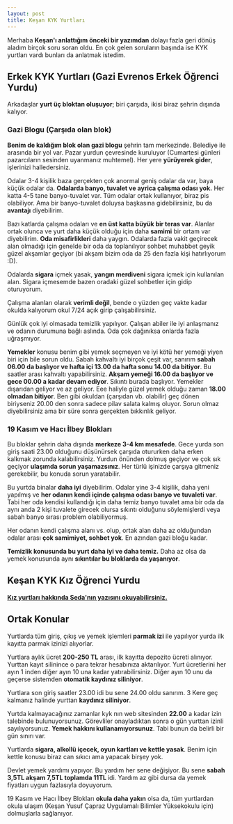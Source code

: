 ```yaml
---
layout: post
title: Keşan KYK Yurtları
---
```


Merhaba <b>Keşan'ı anlattığım önceki bir yazımdan</b> dolayı fazla geri dönüş aladım birçok soru soran oldu. En çok gelen soruların başında ise KYK yurtları vardı bunları da anlatmak istedim.

## Erkek KYK Yurtları (Gazi Evrenos Erkek Öğrenci Yurdu)

Arkadaşlar <b>yurt üç bloktan oluşuyor</b>; biri çarşıda, ikisi biraz şehrin dışında kalıyor.


### Gazi Blogu (Çarşıda olan blok)

<b>Benim de kaldığım blok olan gazi blogu</b> şehrin tam merkezinde. Belediye ile arasında bir yol var. Pazar yurdun çevresinde kuruluyor (Cumartesi günleri pazarcıların sesinden uyanmanız muhtemel). Her yere <b>yürüyerek gider</b>, işlerinizi halledersiniz.


Odalar 3-4 kişilik baza gerçekten çok anormal geniş odalar da var, baya küçük odalar da. <b>Odalarda banyo, tuvalet ve ayrica çalışma odası yok.</b> Her katta 4-5 tane banyo-tuvalet var. Tüm odalar ortak kullanıyor, biraz pis olabiliyor. Ama bir banyo-tuvalet doluysa başkasına gidebilirsiniz, bu da <b>avantajı</b> diyebilirim.

Bazı katlarda çalışma odaları ve <b>en üst katta büyük bir teras var</b>. Alanlar ortak olunca ve yurt daha küçük olduğu için daha <b>samimi</b> bir ortam var diyebilirim. <b>Oda misafirlikleri</b> daha yaygın. Odalarda fazla vakit geçirecek alan olmadığı için genelde bir oda da toplanılıyor sohbet muhabbet geyik güzel akşamlar geçiyor (bi akşam bizim oda da 25 den fazla kişi hatırlıyorum :D).

Odalarda <b>sigara</b> içmek yasak, <b>yangın merdiveni</b> sigara içmek için kullanılan alan. Sigara içmesemde bazen oradaki güzel sohbetler için gidip oturuyorum.


Çalışma alanları olarak <b>verimli değil</b>, bende o yüzden geç vakte kadar okulda kalıyorum okul 7/24 açık girip çalışabilirsiniz.


Günlük çok iyi olmasada temizlik yapılıyor. Çalışan abiler ile iyi anlaşmanız ve odanın durumuna bağlı aslında. Oda çok dağınıksa onlarda fazla uğraşmıyor.


<b>Yemekler</b> konusu benim gibi yemek seçmeyen ve iyi kötü her yemeği yiyen biri için bile sorun oldu.
Sabah kahvaltı iyi birçok çeşit var, sanırım <b>sabah 06.00 da başlıyor ve hafta içi 13.00 da hafta sonu 14.00 da bitiyor</b>. Bu saatler arası kahvaltı yapabilirsiniz. <b>Akşam yemeği 16.00 da başlıyor ve gece 00.00 a kadar devam ediyor</b>. Sıkıntı burada başlıyor. Yemekler dışarıdan geliyor ve az geliyor. Eee haliyle güzel yemek olduğu zaman <b>18.00 olmadan bitiyor</b>. Ben gibi okuldan (çarşıdan vb. olabilir) geç dönen biriyseniz 20.00 den sonra sadece pilav salata kalmış oluyor. Sorun olmaz diyebilirsiniz ama bir süre sonra gerçekten bıkkınlık geliyor.



### 19 Kasım ve Hacı İlbey Blokları

Bu bloklar şehrin daha dışında <b>merkeze 3-4 km mesafede</b>. Gece yurda son giriş saati 23.00 olduğunu düşünürsek çarşıda otururken daha erken kalkmak zorunda kalabilirsiniz. Yurdun önünden dolmuş geçiyor ve çok sık geçiyor <b>ulaşımda sorun yaşamazsınız</b>. Her türlü işinizde çarşıya gitmeniz gerekebilir, bu konuda sorun yaratabilir.

Bu yurtda binalar <b>daha iyi</b> diyebilirim. Odalar yine 3-4 kişilik, daha yeni yapılmış ve <b>her odanın kendi içinde çalışma odası banyo ve tuvaleti var</b>. Tabi her oda kendisi kullandığı için daha temiz banyo tuvalet ama bir oda da aynı anda 2 kişi tuvalete girecek olursa sıkıntı olduğunu söylemişlerdi veya sabah banyo sırası problem olabiliyormuş.

Her odanın kendi çalışma alanı vs. olup, ortak alan daha az olduğundan odalar arası <b>çok samimiyet, sohbet yok</b>. En azından gazi bloğu kadar.

<b>Temizlik konusunda bu yurt daha iyi ve daha temiz.</b>
Daha az olsa da yemek konusunda aynı <b>sıkıntılar bu bloklarda da yaşanıyor</b>.

## Keşan KYK Kız Öğrenci Yurdu

<font color = "red"><b><a href="https://rengiminilkyuzu.blogspot.com/2018/08/kesan-da-kz-kyk-yurdu.html">Kız yurtları hakkında Seda'nın yazısını okuyabilirsiniz.</a></b></font>

## Ortak Konular

Yurtlarda tüm giriş, çıkış ve yemek işlemleri <b>parmak izi</b> ile yapılıyor yurda ilk kayıtta parmak izinizi alıyorlar.

Yurtlara aylık ücret <b>200-250 TL</b> arası, ilk kayıtta depozito ücreti alınıyor. Yurttan kayıt silinince o para tekrar hesabınıza aktarılıyor. Yurt ücretlerini her ayın 1 inden diğer ayın 10 una kadar yatırabilirsiniz. Diğer ayın 10 unu da geçerse sistemden <b>otomatik kaydınız siliniyor</b>.

Yurtlara son giriş saatler 23.00 idi bu sene 24.00 oldu sanırım. 3 Kere geç kalmanız halinde yurttan <b>kaydınız siliniyor</b>.

Yurtda kalmayacağınız zamanlar kyk nın web sitesinden <b>22.00</b> a kadar izin talebinde bulunuyorsunuz. Görevliler onayladıktan sonra o gün yurttan izinli sayılıyorsunuz. <b>Yemek hakkını kullanamıyorsunuz</b>. Tabi bunun da belirli bir gün sınırı var.

Yurtlarda <b>sigara, alkollü içecek, oyun kartları ve kettle yasak</b>. Benim için kettle konusu biraz can sıkıcı ama yapacak birşey yok.

Devlet yemek yardımı yapıyor. Bu yardım her sene değişiyor. Bu sene <b>sabah 3,5TL akşam 7,5TL toplamda 11TL </b> idi. Yardım az gibi dursa da yemek fiyatları uygun fazlasıyla doyuyorum.


19 Kasım ve Hacı İlbey Blokları <b>okula daha yakın</b> olsa da, tüm yurtlardan okula ulaşım (Keşan Yusuf Çapraz Uygulamalı Bilimler Yüksekokulu için) dolmuşlarla sağlanıyor.
